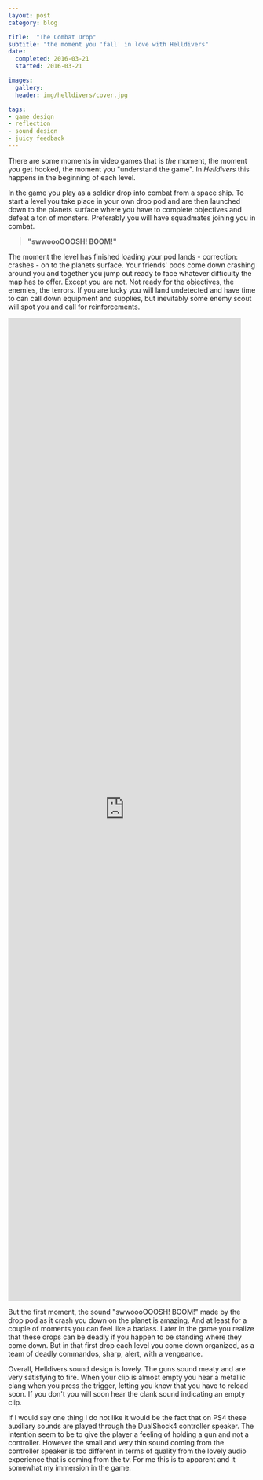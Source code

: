 ```yaml
---
layout: post
category: blog

title:  "The Combat Drop"
subtitle: "the moment you 'fall' in love with Helldivers"
date:
  completed: 2016-03-21
  started: 2016-03-21

images:
  gallery:
  header: img/helldivers/cover.jpg

tags:
- game design
- reflection
- sound design
- juicy feedback
---
```


There are some moments in video games that is *the* moment, the moment you get hooked, the moment you "understand the game". In *Helldivers* this happens in the beginning of each level.<!--more-->

In the game you play as a soldier drop into combat from a space ship. To start a level you take place in your own drop pod and are then launched down to the planets surface where you have to complete objectives and defeat a ton of monsters. Preferably you will have squadmates joining you in combat.

> **"swwoooOOOSH! BOOM!"**

The moment the level has finished loading your pod lands - correction: crashes - on to the planets surface. Your friends' pods come down crashing around you and together you jump out ready to face whatever difficulty the map has to offer. Except you are not. Not ready for the objectives, the enemies, the terrors. If you are lucky you will land undetected and have time to can call down equipment and supplies, but inevitably some enemy scout will spot you and call for reinforcements.

<iframe style="width:94%; height:50vh;" src="https://www.youtube.com/embed/5bpGvNRpoeg" frameborder="0" allowfullscreen></iframe>

But the first moment, the sound "swwoooOOOSH! BOOM!" made by the drop pod as it crash you down on the planet is amazing. And at least for a couple of moments you can feel like a badass. Later in the game you realize that these drops can be deadly if you happen to be standing where they come down. But in that first drop each level you come down organized, as a team of deadly commandos, sharp, alert, with a vengeance.


Overall, Helldivers sound design is lovely. The guns sound meaty and are very satisfying to fire. When your clip is almost empty you hear a metallic clang when you press the trigger, letting you know that you have to reload soon. If you don't you will soon hear the clank sound indicating an empty clip.

If I would say one thing I do not like it would be the fact that on PS4 these auxiliary sounds are played through the DualShock4 controller speaker. The intention seem to be to give the player a feeling of holding a gun and not a controller. However the small and very thin sound coming from the controller speaker is too different in terms of quality from the lovely audio experience that is coming from the tv. For me this is to apparent and it somewhat my immersion in the game.
